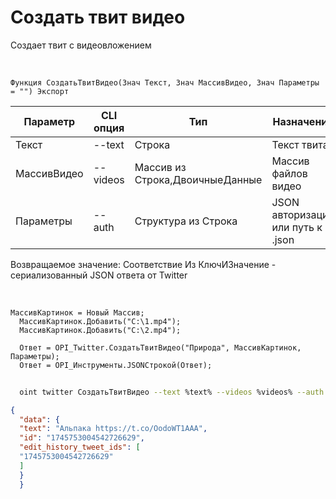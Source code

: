 ﻿---
sidebar_position: 4
---

# Создать твит видео
 Создает твит с видеовложением


<br/>


`Функция СоздатьТвитВидео(Знач Текст, Знач МассивВидео, Знач Параметры = "") Экспорт`

  | Параметр | CLI опция | Тип | Назначение |
  |-|-|-|-|
  | Текст | --text | Строка | Текст твита |
  | МассивВидео | --videos | Массив из Строка,ДвоичныеДанные | Массив файлов видео |
  | Параметры | --auth | Структура из Строка | JSON авторизации или путь к .json |

  
  Возвращаемое значение:   Соответствие Из КлючИЗначение - сериализованный JSON ответа от Twitter

<br/>




```bsl title="Пример кода"
МассивКартинок = Новый Массив;
  МассивКартинок.Добавить("C:\1.mp4");
  МассивКартинок.Добавить("C:\2.mp4");
  
  Ответ = OPI_Twitter.СоздатьТвитВидео("Природа", МассивКартинок, Параметры);
  Ответ = OPI_Инструменты.JSONСтрокой(Ответ);
```
	


```sh title="Пример команды CLI"
    
  oint twitter СоздатьТвитВидео --text %text% --videos %videos% --auth %auth%

```

```json title="Результат"
{
  "data": {
  "text": "Альпака https://t.co/OodoWT1AAA",
  "id": "1745753004542726629",
  "edit_history_tweet_ids": [
  "1745753004542726629"
  ]
  }
  }
```
